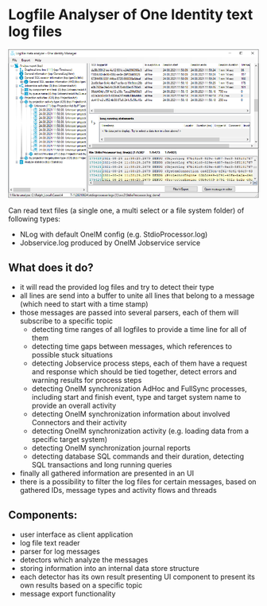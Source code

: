 Logfile Analyser of One Identity text log files
================================================

![LogfileMetaAnalyser screen shot](./LogfileMetaAnalyser.png)

Can read text files (a single one, a multi select or a file system folder) of following types:
- NLog with default OneIM config (e.g. StdioProcessor.log)
- Jobservice.log produced by OneIM Jobservice service


What does it do?
----------------

- it will read the provided log files and try to detect their type 
- all lines are send into a buffer to unite all lines that belong to a message (which need to start with a time stamp)
- those messages are passed into several parsers, each of them will subscribe to a specific topic
	- detecting time ranges of all logfiles to provide a time line for all of them 
	- detecting time gaps between messages, which references to possible stuck situations
	- detecting Jobservice process steps, each of them have a request and response which should be tied together, detect errors and warning results for process steps
	- detecting OneIM synchronization AdHoc and FullSync processes, including start and finish event, type and target system name to provide an overall activity
	- detecting OneIM synchronization information about involved Connectors and their activity 
	- detecting OneIM synchronization activity (e.g. loading data from a specific target system)
	- detecting OneIM synchronization journal reports
	- detecting database SQL commands and their duration, detecting SQL transactions and long running queries
- finally all gathered information are presented in an UI
- there is a possibility to filter the log files for certain messages, based on gathered IDs, message types and activity flows and threads


Components:
-----------

- user interface as client application
- log file text reader 
- parser for log messages
- detectors which analyze the messages
- storing information into an internal data store structure
- each detector has its own result presenting UI component to present its own results based on a specific topic
- message export functionality

